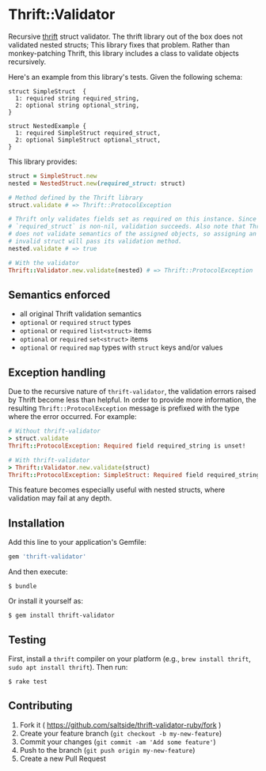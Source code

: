 # Thrift::Validator

Recursive [thrift][] struct validator. The thrift library out of the box does
not validated nested structs; This library fixes that problem. Rather than
monkey-patching Thrift, this library includes a class to validate objects
recursively.

Here's an example from this library's tests. Given the following schema:

```thrift
struct SimpleStruct  {
  1: required string required_string,
  2: optional string optional_string,
}

struct NestedExample {
  1: required SimpleStruct required_struct,
  2: optional SimpleStruct optional_struct,
}
```

This library provides:

```ruby
struct = SimpleStruct.new
nested = NestedStruct.new(required_struct: struct)

# Method defined by the Thrift library
struct.validate # => Thrift::ProtocolException

# Thrift only validates fields set as required on this instance. Since
# `required_struct` is non-nil, validation succeeds. Also note that Thrift
# does not validate semantics of the assigned objects, so assigning an
# invalid struct will pass its validation method.
nested.validate # => true

# With the validator
Thrift::Validator.new.validate(nested) # => Thrift::ProtocolException
```

## Semantics enforced

* all original Thrift validation semantics
* `optional` or `required` `struct` types
* `optional` or `required` `list<struct>` items
* `optional` or `required` `set<struct>` items
* `optional` or `required` `map` types with `struct` keys and/or values

## Exception handling

Due to the recursive nature of `thrift-validator`, the validation
errors raised by Thrift become less than helpful. In order
to provide more information, the resulting `Thrift::ProtocolException`
message is prefixed with the type where the error occurred. For
example:

```ruby
# Without thrift-validator
> struct.validate
Thrift::ProtocolException: Required field required_string is unset!

# With thrift-validator
> Thrift::Validator.new.validate(struct)
Thrift::ProtocolException: SimpleStruct: Required field required_string is unset!
```

This feature becomes especially useful with nested structs, where validation
may fail at any depth.

## Installation

Add this line to your application's Gemfile:

```ruby
gem 'thrift-validator'
```

And then execute:

    $ bundle

Or install it yourself as:

    $ gem install thrift-validator

## Testing

First, install a `thrift` compiler on your platform (e.g., `brew install
thrift`, `sudo apt install thrift`). Then run:

    $ rake test

## Contributing

1. Fork it ( https://github.com/saltside/thrift-validator-ruby/fork )
2. Create your feature branch (`git checkout -b my-new-feature`)
3. Commit your changes (`git commit -am 'Add some feature'`)
4. Push to the branch (`git push origin my-new-feature`)
5. Create a new Pull Request

[thrift]: https://thrift.apache.org
